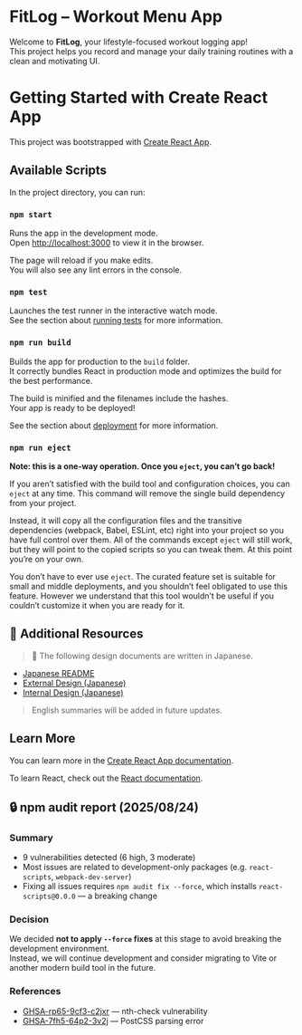 # FitLog – Workout Menu App

Welcome to **FitLog**, your lifestyle-focused workout logging app!  
This project helps you record and manage your daily training routines with a clean and motivating UI.

# Getting Started with Create React App

This project was bootstrapped with [Create React App](https://github.com/facebook/create-react-app).

## Available Scripts

In the project directory, you can run:

### `npm start`

Runs the app in the development mode.\
Open [http://localhost:3000](http://localhost:3000) to view it in the browser.

The page will reload if you make edits.\
You will also see any lint errors in the console.

### `npm test`

Launches the test runner in the interactive watch mode.\
See the section about [running tests](https://facebook.github.io/create-react-app/docs/running-tests) for more information.

### `npm run build`

Builds the app for production to the `build` folder.\
It correctly bundles React in production mode and optimizes the build for the best performance.

The build is minified and the filenames include the hashes.\
Your app is ready to be deployed!

See the section about [deployment](https://facebook.github.io/create-react-app/docs/deployment) for more information.

### `npm run eject`

**Note: this is a one-way operation. Once you `eject`, you can’t go back!**

If you aren’t satisfied with the build tool and configuration choices, you can `eject` at any time. This command will remove the single build dependency from your project.

Instead, it will copy all the configuration files and the transitive dependencies (webpack, Babel, ESLint, etc) right into your project so you have full control over them. All of the commands except `eject` will still work, but they will point to the copied scripts so you can tweak them. At this point you’re on your own.

You don’t have to ever use `eject`. The curated feature set is suitable for small and middle deployments, and you shouldn’t feel obligated to use this feature. However we understand that this tool wouldn’t be useful if you couldn’t customize it when you are ready for it.

## 📎 Additional Resources

> 📌 The following design documents are written in Japanese. 
- [Japanese README](README.ja.md) 
- [External Design (Japanese)](docs/WorkoutMenuApp_外部設計.md)
- [Internal Design (Japanese)](docs/WorkoutMenuApp_内部設計.md)
> English summaries will be added in future updates.

## Learn More

You can learn more in the [Create React App documentation](https://facebook.github.io/create-react-app/docs/getting-started).

To learn React, check out the [React documentation](https://reactjs.org/).

## 🔒 npm audit report (2025/08/24)

### Summary
- 9 vulnerabilities detected (6 high, 3 moderate)
- Most issues are related to development-only packages (e.g. `react-scripts`, `webpack-dev-server`)
- Fixing all issues requires `npm audit fix --force`, which installs `react-scripts@0.0.0` — a breaking change

### Decision
We decided **not to apply `--force` fixes** at this stage to avoid breaking the development environment.  
Instead, we will continue development and consider migrating to Vite or another modern build tool in the future.

### References
- [GHSA-rp65-9cf3-c2jxr](https://github.com/advisories/GHSA-rp65-9cf3-c2jxr) — nth-check vulnerability
- [GHSA-7fh5-64p2-3v2j](https://github.com/advisories/GHSA-7fh5-64p2-3v2j) — PostCSS parsing error

